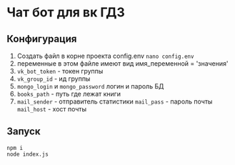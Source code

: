 # Чат бот для вк ГДЗ

## Конфигурация

1. Создать файл в корне проекта config.env
``` nano config.env ```
1. переменные в этом файле имеют вид имя_переменной = 'значения'
1. ```vk_bot_token``` - токен группы
1. ```vk_group_id``` - ид группы
1. ```mongo_login``` и ```mongo_password``` логин и пароль БД
1. ```books_path``` - путь где лежат книги
1. ```mail_sender``` - отправитель статистики ```mail_pass``` - пароль почты ```mail_host``` - хост почты

## Запуск
```
npm i
node index.js
``` 